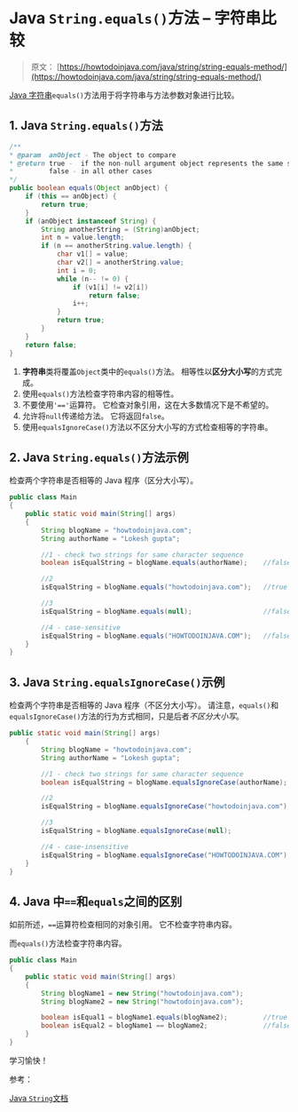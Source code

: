# Java `String.equals()`方法 – 字符串比较

> 原文： [https://howtodoinjava.com/java/string/string-equals-method/](https://howtodoinjava.com/java/string/string-equals-method/)

[Java 字符串](https://howtodoinjava.com/java-string/)`equals()`方法用于将字符串与方法参数对象进行比较。

## 1\. Java `String.equals()`方法

```java
/**
* @param  anObject - The object to compare
* @return true -  if the non-null argument object represents the same sequence of characters to this string
*         false - in all other cases       
*/
public boolean equals(Object anObject) {
    if (this == anObject) {
        return true;
    }
    if (anObject instanceof String) {
        String anotherString = (String)anObject;
        int n = value.length;
        if (n == anotherString.value.length) {
            char v1[] = value;
            char v2[] = anotherString.value;
            int i = 0;
            while (n-- != 0) {
                if (v1[i] != v2[i])
                    return false;
                i++;
            }
            return true;
        }
    }
    return false;
}

```

1.  **字符串**类将覆盖`Object`类中的`equals()`方法。 相等性以**区分大小写**的方式完成。
2.  使用`equals()`方法检查字符串内容的相等性。
3.  不要使用`'=='`运算符。 它检查对象引用，这在大多数情况下是不希望的。
4.  允许将`null`传递给方法。 它将返回`false`。
5.  使用`equalsIgnoreCase()`方法以不区分大小写的方式检查相等的字符串。

## 2\. Java `String.equals()`方法示例

检查两个字符串是否相等的 Java 程序（区分大小写）。

```java
public class Main 
{
    public static void main(String[] args) 
    {
        String blogName = "howtodoinjava.com";
        String authorName = "Lokesh gupta";

        //1 - check two strings for same character sequence
        boolean isEqualString = blogName.equals(authorName);    //false

        //2
        isEqualString = blogName.equals("howtodoinjava.com");   //true

        //3
        isEqualString = blogName.equals(null);                  //false

        //4 - case-sensitive
        isEqualString = blogName.equals("HOWTODOINJAVA.COM");   //false
    }
}

```

## 3\. Java `String.equalsIgnoreCase()`示例

检查两个字符串是否相等的 Java 程序（不区分大小写）。 请注意，`equals()`和`equalsIgnoreCase()`方法的行为方式相同，只是后者*不区分大小写*。

```java
public static void main(String[] args) 
    {
        String blogName = "howtodoinjava.com";
        String authorName = "Lokesh gupta";

        //1 - check two strings for same character sequence
        boolean isEqualString = blogName.equalsIgnoreCase(authorName);    //false

        //2
        isEqualString = blogName.equalsIgnoreCase("howtodoinjava.com");   //true

        //3
        isEqualString = blogName.equalsIgnoreCase(null);                  //false

        //4 - case-insensitive
        isEqualString = blogName.equalsIgnoreCase("HOWTODOINJAVA.COM");   //TRUE
    }
}

```

## 4\. Java 中`==`和`equals`之间的区别

如前所述，`==`运算符检查相同的对象引用。 它不检查字符串内容。

而`equals()`方法检查字符串内容。

```java
public class Main 
{
    public static void main(String[] args) 
    {
        String blogName1 = new String("howtodoinjava.com");
        String blogName2 = new String("howtodoinjava.com");

        boolean isEqual1 = blogName1.equals(blogName2);         //true
        boolean isEqual2 = blogName1 == blogName2;              //false
    }
}

```

学习愉快！

参考：

[Java `String`文档](https://docs.oracle.com/javase/9/docs/api/java/lang/String.html)